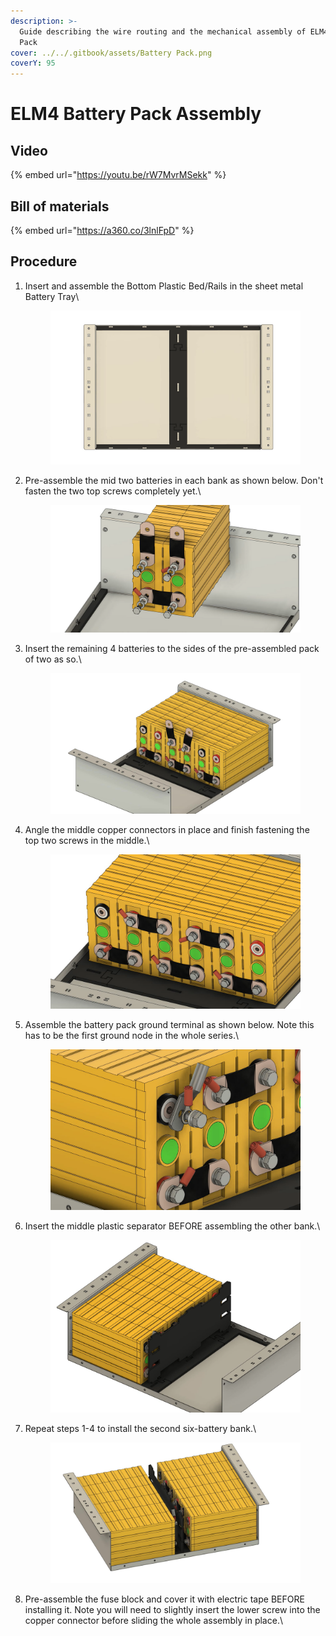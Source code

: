 ```yaml
---
description: >-
  Guide describing the wire routing and the mechanical assembly of ELM4 Battery
  Pack
cover: ../../.gitbook/assets/Battery Pack.png
coverY: 95
---
```


# ELM4 Battery Pack Assembly

## Video

{% embed url="https://youtu.be/rW7MvrMSekk" %}

## Bill of materials

{% embed url="https://a360.co/3lnlFpD" %}

## Procedure

1.  Insert and assemble the Bottom Plastic Bed/Rails in the sheet metal Battery Tray\


    <figure><img src="../../.gitbook/assets/image (36).png" alt=""><figcaption></figcaption></figure>
2.  Pre-assemble the mid two batteries in each bank as shown below. Don't fasten the two top screws completely yet.\


    <figure><img src="../../.gitbook/assets/image (5).png" alt=""><figcaption></figcaption></figure>
3.  Insert the remaining 4 batteries to the sides of the pre-assembled pack of two as so.\


    <figure><img src="../../.gitbook/assets/ELM4 Battery Module Assembly - frame at 0m20s.jpg" alt=""><figcaption></figcaption></figure>
4.  Angle the middle copper connectors in place and finish fastening the top two screws in the middle.\


    <figure><img src="../../.gitbook/assets/image (1).png" alt=""><figcaption></figcaption></figure>
5.  Assemble the battery pack ground terminal as shown below. Note this has to be the first ground node in the whole series.\


    <figure><img src="../../.gitbook/assets/image (3).png" alt=""><figcaption></figcaption></figure>
6.  Insert the middle plastic separator BEFORE assembling the other bank.\


    <figure><img src="../../.gitbook/assets/image (11).png" alt=""><figcaption></figcaption></figure>
7.  Repeat steps 1-4 to install the second six-battery bank.\




    <figure><img src="../../.gitbook/assets/ELM4 Battery Module Assembly - frame at 0m42s.jpg" alt=""><figcaption></figcaption></figure>
8.  Pre-assemble the fuse block and cover it with electric tape BEFORE installing it. Note you will need to slightly insert the lower screw into the copper connector before sliding the whole assembly in place.\


    <figure><img src="../../.gitbook/assets/ezgif.com-video-to-gif (3).gif" alt=""><figcaption></figcaption></figure>
